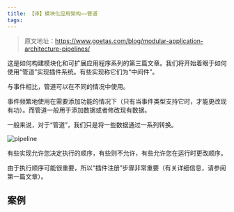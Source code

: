 ```yaml
---
title: 【译】模块化应用架构——管道
tags:
---
```

> 原文地址：https://www.goetas.com/blog/modular-application-architecture-pipelines/

这是如何构建模块化和可扩展应用程序系列的第三篇文章。我们将开始着眼于如何使用“管道”实现插件系统。有些实现称它们为“中间件”。

<!-- more -->

与事件相比，管道可以在不同的情况中使用。

事件频繁地使用在需要添加功能的情况下（只有当事件类型支持它时，才能更改现有功）。而管道一般用于添加数据或者修改现有数据。

一般来说，对于“管道”，我们只是将一些数据通过一系列转换。

![pipeline](https://www.goetas.com/img/posts/plugin-based-architecture/pipeline.png)

有些实现允许您决定执行的顺序，有些则不允许，有些允许您在运行时更改顺序。

由于执行顺序可能很重要，所以“插件注册”步骤非常重要（有关详细信息，请参阅第一篇文章）。

## 案例


